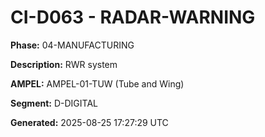 # CI-D063 - RADAR-WARNING

**Phase:** 04-MANUFACTURING

**Description:** RWR system

**AMPEL:** AMPEL-01-TUW (Tube and Wing)

**Segment:** D-DIGITAL

**Generated:** 2025-08-25 17:27:29 UTC
